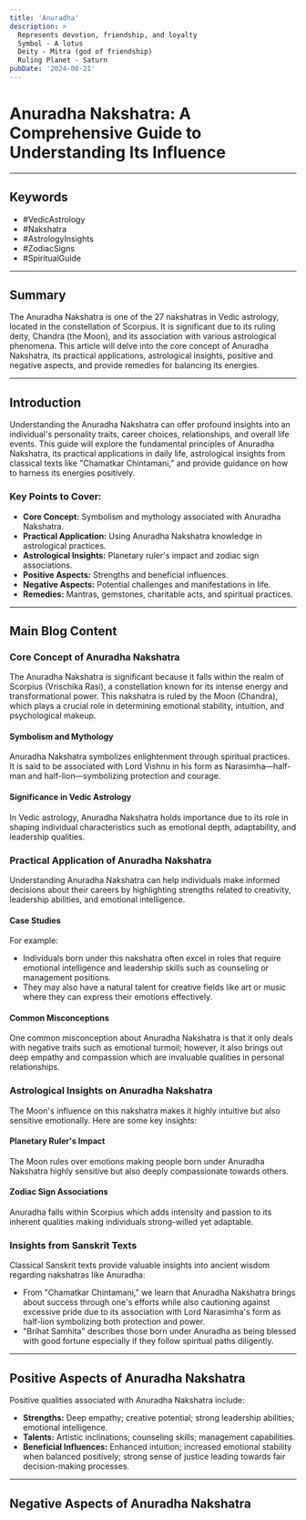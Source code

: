 ```yaml
---
title: 'Anuradha'
description: >
  Represents devotion, friendship, and loyalty
  Symbol - A lotus
  Deity - Mitra (god of friendship)
  Ruling Planet - Saturn
pubDate: '2024-08-21'
---
```


# Anuradha Nakshatra: A Comprehensive Guide to Understanding Its Influence

---

## Keywords
- #VedicAstrology
- #Nakshatra
- #AstrologyInsights
- #ZodiacSigns
- #SpiritualGuide

---

## Summary
The Anuradha Nakshatra is one of the 27 nakshatras in Vedic astrology, located in the constellation of Scorpius. It is significant due to its ruling deity, Chandra (the Moon), and its association with various astrological phenomena. This article will delve into the core concept of Anuradha Nakshatra, its practical applications, astrological insights, positive and negative aspects, and provide remedies for balancing its energies.

---

## Introduction
Understanding the Anuradha Nakshatra can offer profound insights into an individual's personality traits, career choices, relationships, and overall life events. This guide will explore the fundamental principles of Anuradha Nakshatra, its practical applications in daily life, astrological insights from classical texts like "Chamatkar Chintamani," and provide guidance on how to harness its energies positively.

### Key Points to Cover:
- **Core Concept:** Symbolism and mythology associated with Anuradha Nakshatra.
- **Practical Application:** Using Anuradha Nakshatra knowledge in astrological practices.
- **Astrological Insights:** Planetary ruler's impact and zodiac sign associations.
- **Positive Aspects:** Strengths and beneficial influences.
- **Negative Aspects:** Potential challenges and manifestations in life.
- **Remedies:** Mantras, gemstones, charitable acts, and spiritual practices.

---

## Main Blog Content

### Core Concept of Anuradha Nakshatra

The Anuradha Nakshatra is significant because it falls within the realm of Scorpius (Vrischika Rasi), a constellation known for its intense energy and transformational power. This nakshatra is ruled by the Moon (Chandra), which plays a crucial role in determining emotional stability, intuition, and psychological makeup.

#### Symbolism and Mythology
Anuradha Nakshatra symbolizes enlightenment through spiritual practices. It is said to be associated with Lord Vishnu in his form as Narasimha—half-man and half-lion—symbolizing protection and courage.

#### Significance in Vedic Astrology
In Vedic astrology, Anuradha Nakshatra holds importance due to its role in shaping individual characteristics such as emotional depth, adaptability, and leadership qualities.

### Practical Application of Anuradha Nakshatra

Understanding Anuradha Nakshatra can help individuals make informed decisions about their careers by highlighting strengths related to creativity, leadership abilities, and emotional intelligence.

#### Case Studies
For example:
- Individuals born under this nakshatra often excel in roles that require emotional intelligence and leadership skills such as counseling or management positions.
- They may also have a natural talent for creative fields like art or music where they can express their emotions effectively.

#### Common Misconceptions
One common misconception about Anuradha Nakshatra is that it only deals with negative traits such as emotional turmoil; however, it also brings out deep empathy and compassion which are invaluable qualities in personal relationships.

### Astrological Insights on Anuradha Nakshatra

The Moon's influence on this nakshatra makes it highly intuitive but also sensitive emotionally. Here are some key insights:

#### Planetary Ruler's Impact
The Moon rules over emotions making people born under Anuradha Nakshatra highly sensitive but also deeply compassionate towards others.

#### Zodiac Sign Associations
Anuradha falls within Scorpius which adds intensity and passion to its inherent qualities making individuals strong-willed yet adaptable.

### Insights from Sanskrit Texts

Classical Sanskrit texts provide valuable insights into ancient wisdom regarding nakshatras like Anuradha:

* From "Chamatkar Chintamani," we learn that Anuradha Nakshatra brings about success through one's efforts while also cautioning against excessive pride due to its association with Lord Narasimha's form as half-lion symbolizing both protection and power.
* "Brihat Samhita" describes those born under Anuradha as being blessed with good fortune especially if they follow spiritual paths diligently.

---

## Positive Aspects of Anuradha Nakshatra

Positive qualities associated with Anuradha Nakshatra include:

* **Strengths:** Deep empathy; creative potential; strong leadership abilities; emotional intelligence.
* **Talents:** Artistic inclinations; counseling skills; management capabilities.
* **Beneficial Influences:** Enhanced intuition; increased emotional stability when balanced positively; strong sense of justice leading towards fair decision-making processes.

---

## Negative Aspects of Anuradha Nakshatra

